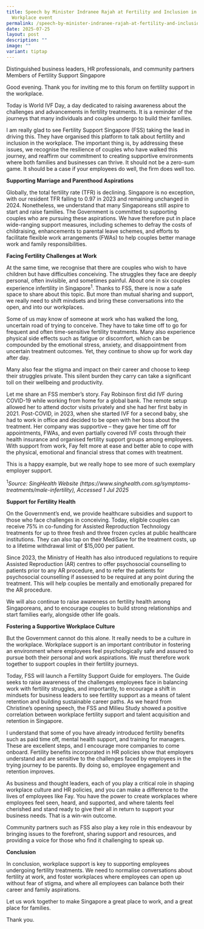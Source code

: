 ```yaml
---
title: Speech by Minister Indranee Rajah at Fertility and Inclusion in the
  Workplace event
permalink: /speech-by-minister-indranee-rajah-at-fertility-and-inclusion-in-the-workplace-event/
date: 2025-07-25
layout: post
description: ""
image: ""
variant: tiptap
---
```

<p>Distinguished business leaders, HR professionals, and community partners
<br>Members of Fertility Support Singapore</p>
<p>Good evening. Thank you for inviting me to this forum on fertility support
in the workplace.</p>
<p>Today is World IVF Day, a day dedicated to raising awareness about the
challenges and advancements in fertility treatments. It is a reminder of
the journeys that many individuals and couples undergo to build their families.</p>
<p>I am really glad to see Fertility Support Singapore (FSS) taking the lead
in driving this. They have organised this platform to talk about fertility
and inclusion in the workplace. The important thing is, by addressing these
issues, we recognise the resilience of couples who have walked this journey,
and reaffirm our commitment to creating supportive environments where both
families and businesses can thrive. It should not be a zero-sum game. It
should be a case if your employees do well, the firm does well too.</p>
<p><strong>Supporting Marriage and Parenthood Aspirations</strong>
</p>
<p>Globally, the total fertility rate (TFR) is declining. Singapore is no
exception, with our resident TFR falling to 0.97 in 2023 and remaining
unchanged in 2024. Nonetheless, we understand that many Singaporeans still
aspire to start and raise families. The Government is committed to supporting
couples who are pursuing these aspirations. We have therefore put in place
wide-ranging support measures, including schemes to defray the costs of
childraising, enhancements to parental leave schemes, and efforts to facilitate
flexible work arrangements (FWAs) to help couples better manage work and
family responsibilities.</p>
<p><strong>Facing Fertility Challenges at Work</strong>
</p>
<p>At the same time, we recognise that there are couples who wish to have
children but have difficulties conceiving. The struggles they face are
deeply personal, often invisible, and sometimes painful. About one in six
couples experience infertility in Singapore<sup>1</sup>. Thanks to FSS,
there is now a safe space to share about this topic. But more than mutual
sharing and support, we really need to shift mindsets and bring these conversations
into the open, and into our workplaces.</p>
<p>Some of us may know of someone at work who has walked the long, uncertain
road of trying to conceive. They have to take time off to go for frequent
and often time-sensitive fertility treatments. Many also experience physical
side effects such as fatigue or discomfort, which can be compounded by
the emotional stress, anxiety, and disappointment from uncertain treatment
outcomes. Yet, they continue to show up for work day after day.</p>
<p>Many also fear the stigma and impact on their career and choose to keep
their struggles private. This silent burden they carry can take a significant
toll on their wellbeing and productivity.</p>
<p>Let me share an FSS member’s story. Fay Robinson first did IVF during
COVID-19 while working from home for a global bank. The remote setup allowed
her to attend doctor visits privately and she had her first baby in 2021.
Post-COVID, in 2023, when she started IVF for a second baby, she had to
work in office and decided to be open with her boss about the treatment.
Her company was supportive – they gave her time off for appointments, FWAs,
and even partially covered IVF costs through their health insurance and
organised fertility support groups among employees. With support from work,
Fay felt more at ease and better able to cope with the physical, emotional
and financial stress that comes with treatment.</p>
<p>This is a happy example, but we really hope to see more of such exemplary
employer support.</p>
<p><sup>1</sup><em>Source: SingHealth Website (<a rel="noopener noreferrer nofollow" target="_blank">https://www.singhealth.com.sg/symptoms-treatments/male-infertility</a>), Accessed 1 Jul 2025</em>
</p>
<p><strong>Support for Fertility Health</strong>
</p>
<p>On the Government’s end, we provide healthcare subsidies and support to
those who face challenges in conceiving. Today, eligible couples can receive
75% in co-funding for Assisted Reproduction Technology treatments for up
to three fresh and three frozen cycles at public healthcare institutions.
They can also tap on their MediSave for the treatment costs, up to a lifetime
withdrawal limit of $15,000 per patient.</p>
<p>Since 2023, the Ministry of Health has also introduced regulations to
require Assisted Reproduction (AR) centres to offer psychosocial counselling
to patients prior to any AR procedure, and to refer the patients for psychosocial
counselling if assessed to be required at any point during the treatment.
This will help couples be mentally and emotionally prepared for the AR
procedure.</p>
<p>We will also continue to raise awareness on fertility health among Singaporeans,
and to encourage couples to build strong relationships and start families
early, alongside other life goals.</p>
<p><strong>Fostering a Supportive Workplace Culture</strong>
</p>
<p>But the Government cannot do this alone. It really needs to be a culture
in the workplace. Workplace support is an important contributor in fostering
an environment where employees feel psychologically safe and assured to
pursue both their personal and work aspirations. We must therefore work
together to support couples in their fertility journeys.</p>
<p>Today, FSS will launch a Fertility Support Guide for employers. The Guide
seeks to raise awareness of the challenges employees face in balancing
work with fertility struggles, and importantly, to encourage a shift in
mindsets for business leaders to see fertility support as a means of talent
retention and building sustainable career paths. As we heard from Christine’s
opening speech, the FSS and Milieu Study showed a positive correlation
between workplace fertility support and talent acquisition and retention
in Singapore.</p>
<p>I understand that some of you have already introduced fertility benefits
such as paid time off, mental health support, and training for managers.
These are excellent steps, and I encourage more companies to come onboard.
Fertility benefits incorporated in HR policies show that employers understand
and are sensitive to the challenges faced by employees in the trying journey
to be parents. By doing so, employee engagement and retention improves.</p>
<p>As business and thought leaders, each of you play a critical role in shaping
workplace culture and HR policies, and you can make a difference to the
lives of employees like Fay. You have the power to create workplaces where
employees feel seen, heard, and supported, and where talents feel cherished
and stand ready to give their all in return to support your business needs.
That is a win-win outcome.</p>
<p>Community partners such as FSS also play a key role in this endeavour
by bringing issues to the forefront, sharing support and resources, and
providing a voice for those who find it challenging to speak up.</p>
<p><strong>Conclusion</strong>
</p>
<p>In conclusion, workplace support is key to supporting employees undergoing
fertility treatments. We need to normalise conversations about fertility
at work, and foster workplaces where employees can open up without fear
of stigma, and where all employees can balance both their career and family
aspirations.</p>
<p>Let us work together to make Singapore a great place to work, and a great
place for families.</p>
<p>Thank you.</p>
<p>&nbsp;</p>